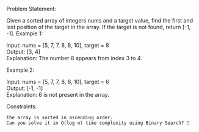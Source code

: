 Problem Statement:

Given a sorted array of integers nums and a target value, find the first and last position of the target in the array. If the target is not found, return [-1, -1].
Example 1:

Input: nums = [5, 7, 7, 8, 8, 10], target = 8  
Output: [3, 4]  
Explanation: The number 8 appears from index 3 to 4.

Example 2:

Input: nums = [5, 7, 7, 8, 8, 10], target = 6  
Output: [-1, -1]  
Explanation: 6 is not present in the array.

Constraints:

    The array is sorted in ascending order.
    Can you solve it in O(log n) time complexity using Binary Search? 🚀